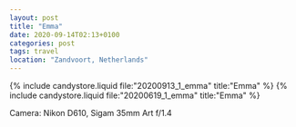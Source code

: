 ```yaml
---
layout: post
title: "Emma"
date: 2020-09-14T02:13+0100
categories: post
tags: travel
location: "Zandvoort, Netherlands"
---
```


{% include candystore.liquid file:"20200913_1_emma" title:"Emma" %}
{% include candystore.liquid file:"20200619_1_emma" title:"Emma" %}

Camera: Nikon D610, Sigam 35mm Art f/1.4